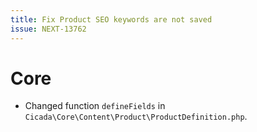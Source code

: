 ```yaml
---
title: Fix Product SEO keywords are not saved
issue: NEXT-13762
---
```

# Core
* Changed function `defineFields` in `Cicada\Core\Content\Product\ProductDefinition.php`.
